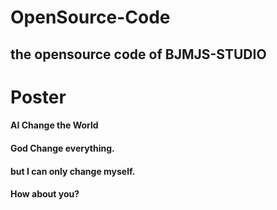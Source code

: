 
<h1>OpenSource-Code</h1>
<h2>the opensource code of BJMJS-STUDIO</h2>

<h1>Poster</h1>
<h4>AI Change the World</h4>
<h4>God Change everything.</h4>
<h4>but I can only change myself.</h4>
<h4>How about you?</h4>
